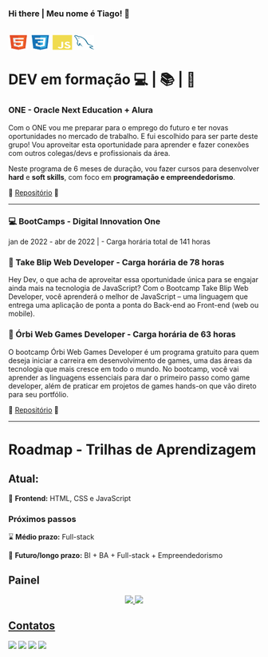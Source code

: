 ### Hi there | Meu nome é Tiago! 👋 
<div style="display: inline_block"><br>
  
  <img align="center" alt="SAM-HTML" height="30" width="40" src="https://raw.githubusercontent.com/devicons/devicon/master/icons/html5/html5-original.svg">
  <img align="center" alt="SAM-CSS" height="30" width="40" src="https://raw.githubusercontent.com/devicons/devicon/master/icons/css3/css3-original.svg">
    <img align="center" alt="SAM-Js" height="30" width="40" src="https://raw.githubusercontent.com/devicons/devicon/master/icons/javascript/javascript-plain.svg">
  <img align="center" alt="SAM-SQL" height="30" width="40" src="https://raw.githubusercontent.com/devicons/devicon/master/icons/mysql/mysql-original.svg">
</div>

# DEV em formação :computer: | :books: | :rocket:

### ONE - Oracle Next Education + Alura

Com o ONE vou me preparar para o emprego do futuro e ter novas oportunidades no mercado de trabalho. E fui escolhido para ser parte deste grupo! Vou aproveitar esta oportunidade para aprender e fazer conexões com outros colegas/devs e profissionais da área.

Neste programa de 6 meses de duração, vou fazer cursos para desenvolver **hard** e **soft skills**, com foco em **programação e empreendedorismo**.

:open_file_folder:   [Repositório](https://github.com/stars/TiagoMerc/lists/oracle-alura-dev-em-forma%C3%A7%C3%A3o) :rocket:
______________

### :computer: BootCamps - Digital Innovation One
jan de 2022 - abr de 2022 |  - Carga horária total de 141 horas

### :rocket:  Take Blip Web Developer - Carga horária de 78 horas

Hey Dev, o que acha de aproveitar essa oportunidade única para se engajar ainda mais na tecnologia de JavaScript? Com o Bootcamp Take Blip Web Developer, você aprenderá o melhor de JavaScript – uma linguagem que entrega uma aplicação de ponta a ponta do Back-end ao Front-end (web ou mobile).

### :rocket: Órbi Web Games Developer - Carga horária de 63 horas

O bootcamp Órbi Web Games Developer é um programa gratuito para quem deseja iniciar a carreira em desenvolvimento de games, uma das áreas da tecnologia que mais cresce em todo o mundo. No bootcamp, você vai aprender as linguagens essenciais para dar o primeiro passo como game developer, além de praticar em projetos de games hands-on que vão direto para seu portfólio.

:open_file_folder:   [Repositório](https://github.com/stars/TiagoMerc/lists/digital-innovation-one) :rocket:

________________
#  Roadmap - Trilhas de Aprendizagem
## Atual: 
:round_pushpin:  **Frontend:** HTML, CSS e JavaScript
### Próximos passos 
  :hourglass: **Médio prazo:**
  Full-stack

   :checkered_flag: **Futuro/longo prazo:** 
  BI + BA + Full-stack + Empreendedorismo 

## Painel
  <div align="center">
  <a href="https://github.com/TiagoMerc">
  <img height="180em" src="https://github-readme-stats.vercel.app/api?username=TiagoMerc&show_icons=true&theme=dracula&include_all_commits=true&count_private=true"/>
  <img height="180em" src="https://github-readme-stats.vercel.app/api/top-langs/?username=TiagoMerc&layout=compact&langs_count=7&theme=dracula"/>
</div>
  
 ## 
 
## Contatos
  
  <div> 
  <a href="https://instagram.com/tiagomr.7" target="_blank"><img src="https://img.shields.io/badge/-Instagram-%23E4405F?style=for-the-badge&logo=instagram&logoColor=white" target="_blank"></a>
    <a href="https://twitter.com/TiagoTMR_7" target="_blanck"><img src="https://img.shields.io/badge/Twitter-1DA1F2?style=for-the-badge&logo=twitter&logoColor=white" target="_blank"></a>
  <a href = "mailto:tmrrosario9@gmail.com"><img src="https://img.shields.io/badge/-Gmail-%23333?style=for-the-badge&logo=gmail&logoColor=white" target="_blank"></a>
    <a href="https://www.linkedin.com/in/tiago-merc%C3%AAs-ros%C3%A1rio-b6177b85" target="_blank"><img src="https://img.shields.io/badge/-LinkedIn-%230077B5?style=for-the-badge&logo=linkedin&logoColor=white" target="_blank"></a> 
    
</div>
  
<!--
**TiagoMerc/TiagoMerc** is a ✨ _special_ ✨ repository because its `README.md` (this file) appears on your GitHub profile.

Here are some ideas to get you started:

- 🔭 I’m currently working on ...
- 🌱 I’m currently learning ...
- 👯 I’m looking to collaborate on ...
- 🤔 I’m looking for help with ...
- 💬 Ask me about ...
- 📫 How to reach me: ...
- 😄 Pronouns: ...
- ⚡ Fun fact: ...
-->
